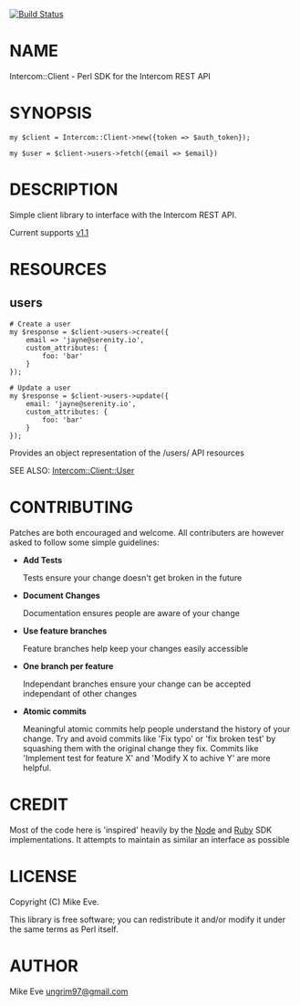 [![Build Status](https://circleci.com/gh/ungrim97/intercom-perl.svg)](https://circleci.com/gh/ungrim97/intercom-perl)
# NAME

Intercom::Client - Perl SDK for the Intercom REST API

# SYNOPSIS

    my $client = Intercom::Client->new({token => $auth_token});

    my $user = $client->users->fetch({email => $email})

# DESCRIPTION

Simple client library to interface with the Intercom REST API.

Current supports [v1.1](https://developers.intercom.com/intercom-api-reference/v1.1/reference)

# RESOURCES

## users

    # Create a user
    my $response = $client->users->create({
        email => 'jayne@serenity.io',
        custom_attributes: {
            foo: 'bar'
        }
    });

    # Update a user
    my $response = $client->users->update({
        email: 'jayne@serenity.io',
        custom_attributes: {
            foo: 'bar'
        }
    });

Provides an object representation of the /users/ API resources

SEE ALSO:
    [Intercom::Client::User](https://metacpan.org/pod/Intercom::Client::User)

# CONTRIBUTING

Patches are both encouraged and welcome. All contributers are however asked to follow some simple
guidelines:

- **Add Tests**

    Tests ensure your change doesn't get broken in the future

- **Document Changes**

    Documentation ensures people are aware of your change

- **Use feature branches**

    Feature branches help keep your changes easily accessible

- **One branch per feature**

    Independant branches ensure your change can be accepted independant of other changes

- **Atomic commits**

    Meaningful atomic commits help people understand the history of your change. Try and avoid commits like 'Fix typo' or 'fix broken test' by squashing them with the original change they fix. Commits like 'Implement test for feature X' and 'Modify X to achive Y' are more helpful.

# CREDIT

Most of the code here is 'inspired' heavily by the [Node](https://github.com/intercom/intercom-node)
and [Ruby](https://github.com/intercom/intercom-ruby) SDK implementations. It attempts to maintain
as similar an interface as possible

# LICENSE

Copyright (C) Mike Eve.

This library is free software; you can redistribute it and/or modify
it under the same terms as Perl itself.

# AUTHOR

Mike Eve <ungrim97@gmail.com>
